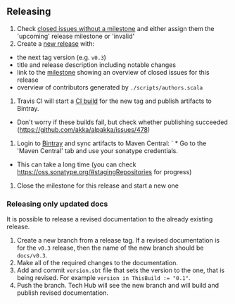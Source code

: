 ## Releasing

1. Check [closed issues without a milestone](https://github.com/akka/alpakka/issues?utf8=%E2%9C%93&q=is%3Aissue%20is%3Aclosed%20no%3Amilestone) and either assign them the 'upcoming' release milestone or 'invalid'
1. Create a [new release](https://github.com/akka/alpakka/releases/new) with:
  * the next tag version (e.g. `v0.3`)
  * title and release description including notable changes
  * link to the [milestone](https://github.com/akka/alpakka/milestones) showing an overview of closed issues for this release
  * overview of contributors generated by `./scripts/authors.scala`
1. Travis CI will start a [CI build](https://travis-ci.org/akka/alpakka/builds) for the new tag and publish artifacts to Bintray.
  * Don't worry if these builds fail, but check whether publishing succeeded (https://github.com/akka/alpakka/issues/478)
1. Login to [Bintray](https://bintray.com/akka/maven/alpakka) and sync artifacts to Maven Central:
` * Go to the 'Maven Central' tab and use your sonatype credentials.
  * This can take a long time (you can check https://oss.sonatype.org/#stagingRepositories for progress)
1. Close the milestone for this release and start a new one

### Releasing only updated docs

It is possible to release a revised documentation to the already existing release.

1. Create a new branch from a release tag. If a revised documentation is for the `v0.3` release, then the name of the new branch should be `docs/v0.3`.
2. Make all of the required changes to the documentation.
3. Add and commit `version.sbt` file that sets the version to the one, that is being revised. For example `version in ThisBuild := "0.1"`.
4. Push the branch. Tech Hub will see the new branch and will build and publish revised documentation.
